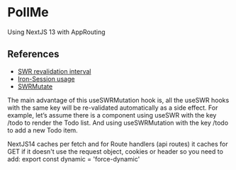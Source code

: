 # PollMe
Using NextJS 13 with AppRouting

## References
- [SWR revalidation interval](https://swr.vercel.app/docs/revalidation)
- [Iron-Session usage](https://github.com/vvo/iron-session?tab=readme-ov-file#usage)
- [SWRMutate](https://medium.com/@jayashakthiperera/power-of-swr-with-react-useswrmutation-61a0aa82d958)

The main advantage of this useSWRMutation hook is, all the useSWR hooks with the same key will be re-validated automatically as a side effect. For example, let’s assume there is a component using useSWR with the key /todo to render the Todo list. And using useSWRMutation with the key /todo to add a new Todo item.

NextJS14 caches per fetch and for Route handlers (api routes) it caches for GET if it doesn't use the request object, cookies or header
so you need to add: export const dynamic = 'force-dynamic'